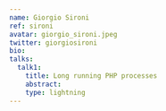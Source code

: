 ```yaml
---
name: Giorgio Sironi
ref: sironi
avatar: giorgio_sironi.jpeg
twitter: giorgiosironi
bio:
talks:
  talk1:
    title: Long running PHP processes
    abstract:
    type: lightning
---
```

